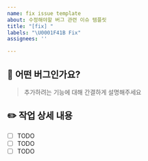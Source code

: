 ```yaml
---
name: fix issue template
about: 수정해야할 버그 관련 이슈 템플릿
title: "[fix] "
labels: "\U0001F41B Fix"
assignees: ''

---
```


## 🔧 어떤 버그인가요?

> 추가하려는 기능에 대해 간결하게 설명해주세요

## ✏️ 작업 상세 내용

- [ ] TODO
- [ ] TODO
- [ ] TODO
